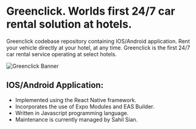 # Greenclick. Worlds first 24/7 car rental solution at hotels.

Greenclick codebase repository containing IOS/Android application. Rent your vehicle directly at your hotel, at any time. Greenclick is the first 24/7 car rental service operating at select hotels.

![Greenclick Banner](https://www.greenclick.app/posts/banner.webp)

## IOS/Android Application:

- Implemented using the React Native framework.
- Incorporates the use of Expo Modules and EAS Builder.
- Written in Javascript programming language.
- Maintenance is currently managed by Sahil Sian.

